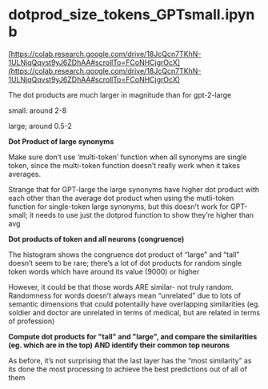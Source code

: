 # dotprod_size_tokens_GPTsmall.ipynb

[https://colab.research.google.com/drive/18JcQcn7TKhN-1ULNjqQqvst9yJ6ZDhAA#scrollTo=FCoNHCjgrOcX](https://colab.research.google.com/drive/18JcQcn7TKhN-1ULNjqQqvst9yJ6ZDhAA#scrollTo=FCoNHCjgrOcX)

The dot products are much larger in magnitude than for gpt-2-large 

small: around 2-8

large; around 0.5-2

**Dot Product of large synonyms**

Make sure don’t use ‘multi-token’ function when all synonyms are single token, since the multi-token function doesn’t really work when it takes averages.

Strange that for GPT-large the large synonyms have higher dot product with each other than the average dot product when using the mutli-token function for single-token large synonyms, but this doesn’t work for GPT-small; it needs to use just the dotprod function to show they’re higher than avg

**Dot products of token and all neurons (congruence)**

The histogram shows the congruence dot product of “large” and “tall” doesn’t seem to be rare; there’s a lot of dot products for random single token words which have around its value (9000) or higher

However, it could be that those words ARE similar- not truly random. Randomness for words doesn’t always mean “unrelated” due to lots of semantic dimensions that could potentailly have overlapping similarities (eg. soldier and doctor are unrelated in terms of medical, but are related in terms of profession)

**Compute dot products for "tall" and "large", and compare the similarities (eg. which are in the top) AND identify their common top neurons**

As before, it’s not surprising that the last layer has the “most similarity” as its done the most processing to achieve the best predictions out of all of them